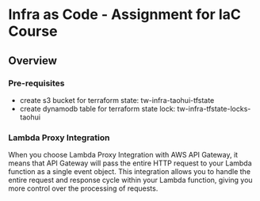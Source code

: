 # Infra as Code - Assignment for IaC Course

## Overview

### Pre-requisites
- create s3 bucket for terraform state: tw-infra-taohui-tfstate
- create dynamodb table for terraform state lock: tw-infra-tfstate-locks-taohui

### Lambda Proxy Integration
When you choose Lambda Proxy Integration with AWS API Gateway, it means that API Gateway will pass the entire HTTP request to your Lambda function as a single event object. This integration allows you to handle the entire request and response cycle within your Lambda function, giving you more control over the processing of requests.
